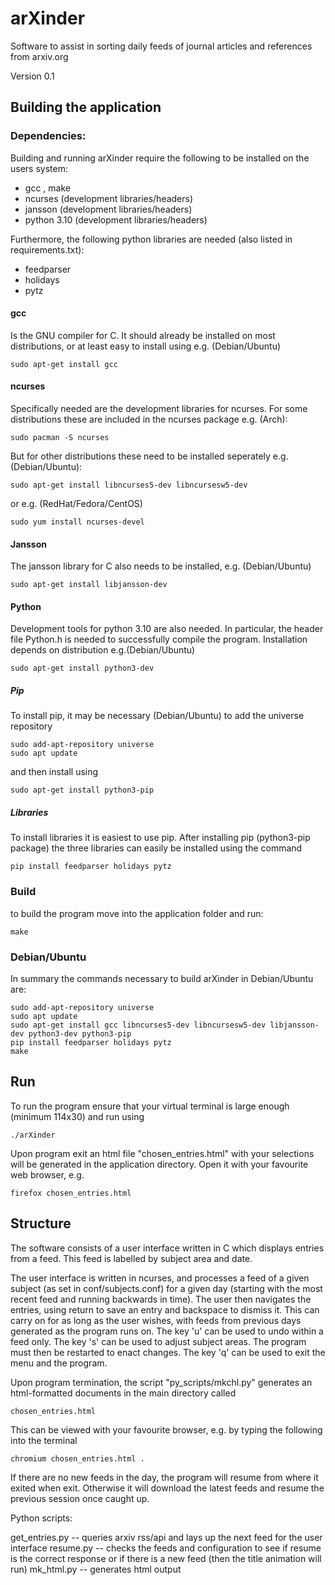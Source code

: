 # arXinder
Software to assist in sorting daily feeds of journal articles and references from arxiv.org

Version 0.1

## Building the application

### Dependencies:
Building and running arXinder require the following to be installed on the users system:

 - gcc , make
 - ncurses (development libraries/headers)
 - jansson (development libraries/headers)
 - python 3.10 (development libraries/headers)

Furthermore, the following python libraries are needed (also listed in requirements.txt):

 - feedparser
 - holidays
 - pytz

#### gcc
Is the GNU compiler for C. It should already be installed on most distributions, or at least 
easy to install using e.g. (Debian/Ubuntu)

	sudo apt-get install gcc

#### ncurses
Specifically needed are the development libraries for ncurses. For some distributions these
are included in the ncurses package e.g. (Arch):

	sudo pacman -S ncurses

But for other distributions these need to be installed seperately e.g. (Debian/Ubuntu):

	sudo apt-get install libncurses5-dev libncursesw5-dev

or e.g. (RedHat/Fedora/CentOS)

	sudo yum install ncurses-devel

#### Jansson
The jansson library for C also needs to be installed, e.g. (Debian/Ubuntu)

	sudo apt-get install libjansson-dev

#### Python
Development tools for python 3.10 are also needed. In particular, the header file Python.h
is needed to successfully compile the program. Installation depends on distribution e.g.(Debian/Ubuntu)

	sudo apt-get install python3-dev
	
##### Pip
To install pip, it may be necessary (Debian/Ubuntu) to add the universe repository

	sudo add-apt-repository universe
	sudo apt update
	
and then install using

	sudo apt-get install python3-pip

##### Libraries
To install libraries it is easiest to use pip. After installing pip (python3-pip package) the three
libraries can easily be installed using the command

	pip install feedparser holidays pytz

### Build
to build the program move into the application folder and run:

	make

### Debian/Ubuntu
In summary the commands necessary to build arXinder in Debian/Ubuntu are:

	sudo add-apt-repository universe
	sudo apt update
	sudo apt-get install gcc libncurses5-dev libncursesw5-dev libjansson-dev python3-dev python3-pip
	pip install feedparser holidays pytz
	make
 
## Run 
To run the program ensure that your virtual terminal is large enough (minimum 114x30) and run using 

	./arXinder
Upon program exit an html file "chosen_entries.html" with your selections will be generated in the application 
directory. Open it with your favourite web browser, e.g.

	firefox chosen_entries.html

## Structure

The software consists of a user interface written in C which displays entries from a feed. This feed is labelled by subject area and date.

The user interface is written in ncurses, and processes a feed of a given subject (as set in conf/subjects.conf) for a given day (starting with the most recent feed and running backwards in time).
The user then navigates the entries, using return to save an entry and backspace to dismiss it. This can carry on for as long as the user wishes, with feeds from previous days generated as the program runs on.
The key 'u' can be used to undo within a feed only.
The key 's' can be used to adjust subject areas. The program must then be restarted to enact changes.
The key 'q' can be used to exit the menu and the program.

Upon program termination, the script "py_scripts/mkchl.py" generates an html-formatted documents in the main directory called

	chosen_entries.html

This can be viewed with your favourite browser, e.g. by typing the following into the terminal

	chromium chosen_entries.html .

If there are no new feeds in the day, the program will resume from where it exited when exit. Otherwise it will download the latest feeds and resume the previous session once caught up.

Python scripts:

get_entries.py -- queries arxiv rss/api and lays up the next feed for the user interface
resume.py -- checks the feeds and configuration to see if resume is the correct response or if there is a new feed (then the title animation will run)
mk_html.py -- generates html output
